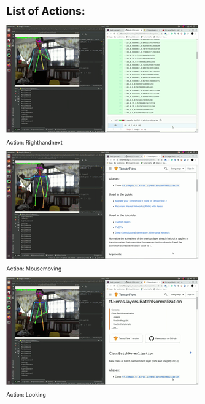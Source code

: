 # List of Actions:

![Righthandnext](images/MR-swipeRight.gif)

Action: Righthandnext


![MR-Mousemoving.gif](images/MR-Mousemoving.gif)

Action: Mousemoving


![MR-Looking.gif](images/MR-Looking.gif)

Action: Looking




